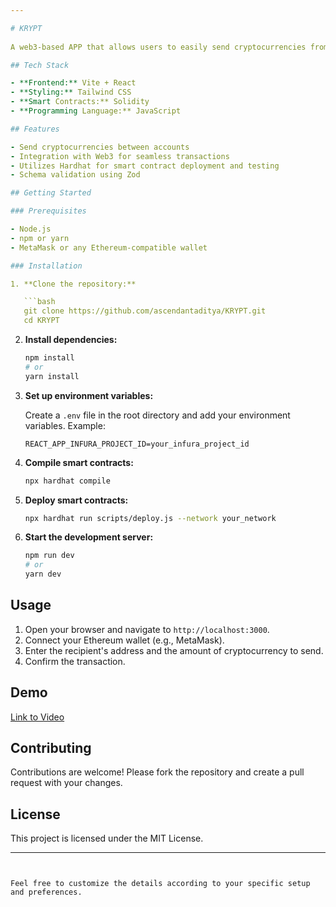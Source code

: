 ```yaml
---

# KRYPT
   
A web3-based APP that allows users to easily send cryptocurrencies from one account to another. Built with Hardhat and Zod integration for enhanced development and validation.

## Tech Stack

- **Frontend:** Vite + React
- **Styling:** Tailwind CSS
- **Smart Contracts:** Solidity
- **Programming Language:** JavaScript

## Features

- Send cryptocurrencies between accounts
- Integration with Web3 for seamless transactions
- Utilizes Hardhat for smart contract deployment and testing
- Schema validation using Zod

## Getting Started

### Prerequisites

- Node.js
- npm or yarn
- MetaMask or any Ethereum-compatible wallet

### Installation

1. **Clone the repository:**

   ```bash
   git clone https://github.com/ascendantaditya/KRYPT.git
   cd KRYPT
   ```

2. **Install dependencies:**

   ```bash
   npm install
   # or
   yarn install
   ```

3. **Set up environment variables:**

   Create a `.env` file in the root directory and add your environment variables. Example:

   ```
   REACT_APP_INFURA_PROJECT_ID=your_infura_project_id
   ```

4. **Compile smart contracts:**

   ```bash
   npx hardhat compile
   ```

5. **Deploy smart contracts:**

   ```bash
   npx hardhat run scripts/deploy.js --network your_network
   ```

6. **Start the development server:**

   ```bash
   npm run dev
   # or
   yarn dev
   ```

## Usage

1. Open your browser and navigate to `http://localhost:3000`.
2. Connect your Ethereum wallet (e.g., MetaMask).
3. Enter the recipient's address and the amount of cryptocurrency to send.
4. Confirm the transaction.

## Demo

[Link to Video](https://github.com/ascendantaditya/KRYPT/blob/main/demo/demo.mp4)

## Contributing

Contributions are welcome! Please fork the repository and create a pull request with your changes.

## License

This project is licensed under the MIT License.

---
```


Feel free to customize the details according to your specific setup and preferences.
